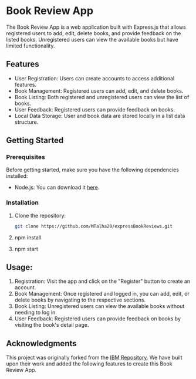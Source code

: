 # Book Review App

The Book Review App is a web application built with Express.js that allows registered users to add, edit, delete books, and provide feedback on the listed books. Unregistered users can view the available books but have limited functionality.

## Features

- User Registration: Users can create accounts to access additional features.
- Book Management: Registered users can add, edit, and delete books.
- Book Listing: Both registered and unregistered users can view the list of books.
- User Feedback: Registered users can provide feedback on books.
- Local Data Storage: User and book data are stored locally in a list data structure.

## Getting Started

### Prerequisites

Before getting started, make sure you have the following dependencies installed:

- Node.js: You can download it [here](https://nodejs.org/).

### Installation

1. Clone the repository:

   ```bash
   git clone https://github.com/MTalha20/expressBookReviews.git

2. npm install
3. npm start

## Usage:

1) Registration:
  Visit the app and click on the "Register" button to create an account.
2) Book Management:
  Once registered and logged in, you can add, edit, or delete books by navigating to the respective sections.
3) Book Listing:
  Unregistered users can view the available books without needing to log in.
5) User Feedback:
  Registered users can provide feedback on books by visiting the book's detail page.

## Acknowledgments

This project was originally forked from the [IBM Repository]([https://github.com/ibm/original-repo](https://github.com/ibm-developer-skills-network/expressBookReviews.git)). We have built upon their work and added the following features to create this Book Review App.

  
